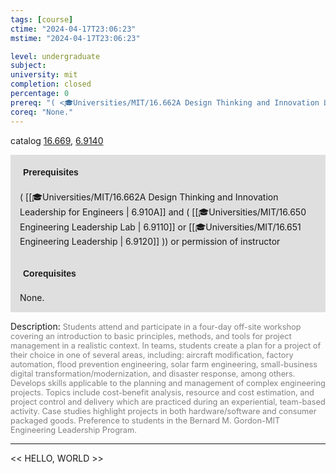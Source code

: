 ```yaml
---
tags: [course]
ctime: "2024-04-17T23:06:23"
mstime: "2024-04-17T23:06:23"

level: undergraduate
subject: 
university: mit
completion: closed
percentage: 0
prereq: "( <🎓Universities/MIT/16.662A Design Thinking and Innovation Leadership for Engineers> and ( <🎓Universities/MIT/16.650 Engineering Leadership Lab> or <🎓Universities/MIT/16.651 Engineering Leadership> )) or permission of instructor"
coreq: "None."
---
```


catalog [16.669](http://student.mit.edu/catalog/m16b.html#16.669), [6.9140](http://student.mit.edu/catalog/m6e.html#6.9140)

<span style="display: block; padding: 15px; background-color: rgb(100, 100, 100, 0.2);"><font id="m_prereq1468_0" style="display: block; font-family: Arial, sans-serif; font-weight: bold; padding: 5px">Prerequisites</font><br><span id="prereq1468_0">( [[🎓Universities/MIT/16.662A Design Thinking and Innovation Leadership for Engineers | 6.910A]] and ( [[🎓Universities/MIT/16.650 Engineering Leadership Lab | 6.9110]] or [[🎓Universities/MIT/16.651 Engineering Leadership | 6.9120]] )) or permission of instructor</span></span>
<span style="display: block; padding: 15px; background-color: rgb(100, 100, 100, 0.2);"><font id="m_coreq1468_0" style="display: block; font-family: Arial, sans-serif; font-weight: bold; padding: 5px">Corequisites</font><br><span id="coreq1468_0">None.</span></span>

<font style="">Description:</font>
<font style="color: grey; font-size: 0.8rem;">Students attend and participate in a four-day off-site workshop covering an introduction to basic principles, methods, and tools for project management in a realistic context. In teams, students create a plan for a project of their choice in one of several areas, including: aircraft modification, factory automation, flood prevention engineering, solar farm engineering, small-business digital transformation/modernization, and disaster response, among others. Develops skills applicable to the planning and management of complex engineering projects. Topics include cost-benefit analysis, resource and cost estimation, and project control and delivery which are practiced during an experiential, team-based activity. Case studies highlight projects in both hardware/software and consumer packaged goods. Preference to students in the Bernard M. Gordon-MIT Engineering Leadership Program.</font>



---

<< HELLO, WORLD >>
